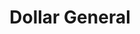 ---
title: "Dollar General"
url: /muskogee/dollar-general-east-peak-boulevard/
shop: variety store
---